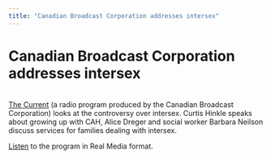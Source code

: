 ```yaml
---
title: "Canadian Broadcast Corporation addresses intersex"
---
```


# Canadian Broadcast Corporation addresses intersex

<a href="http://www.cbc.ca/thecurrent/2004/200407/20040728.html" target="_blank"><br />The Current</a> (a radio program produced by the Canadian Broadcast Corporation) looks at the controversy over intersex. Curtis Hinkle speaks about growing up with CAH, Alice Dreger and social worker Barbara Neilson discuss services for families dealing with intersex.  
  
[Listen][1] to the program in Real Media format.

 [1]: http://media.cbc.ca:8080/ramgen/cbc.ca/thecurrent/media/200407/20040728thecurrent_sec2.rm